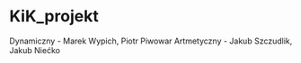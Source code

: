 # KiK_projekt
Dynamiczny - Marek Wypich, Piotr Piwowar
Artmetyczny - Jakub Szczudlik, Jakub Niećko 
